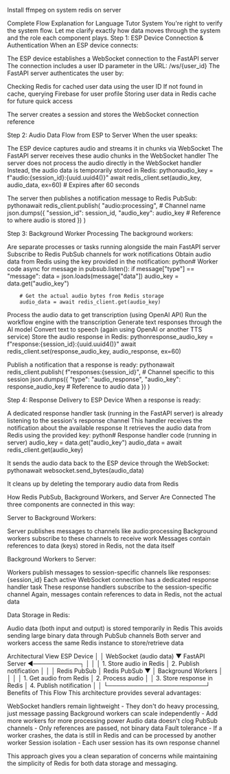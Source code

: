 Install ffmpeg on system
redis on server

Complete Flow Explanation for Language Tutor System
You're right to verify the system flow. Let me clarify exactly how data moves through the system and the role each component plays.
Step 1: ESP Device Connection & Authentication
When an ESP device connects:

The ESP device establishes a WebSocket connection to the FastAPI server
The connection includes a user ID parameter in the URL: /ws/{user_id}
The FastAPI server authenticates the user by:

Checking Redis for cached user data using the user ID
If not found in cache, querying Firebase for user profile
Storing user data in Redis cache for future quick access


The server creates a session and stores the WebSocket connection reference

Step 2: Audio Data Flow from ESP to Server
When the user speaks:

The ESP device captures audio and streams it in chunks via WebSocket
The FastAPI server receives these audio chunks in the WebSocket handler
The server does not process the audio directly in the WebSocket handler
Instead, the audio data is temporarily stored in Redis:
pythonaudio_key = f"audio:{session_id}:{uuid.uuid4()}"
await redis_client.set(audio_key, audio_data, ex=60)  # Expires after 60 seconds

The server then publishes a notification message to Redis PubSub:
pythonawait redis_client.publish(
    "audio:processing",  # Channel name
    json.dumps({
        "session_id": session_id,
        "audio_key": audio_key  # Reference to where audio is stored
    })
)


Step 3: Background Worker Processing
The background workers:

Are separate processes or tasks running alongside the main FastAPI server
Subscribe to Redis PubSub channels for work notifications
Obtain audio data from Redis using the key provided in the notification:
python# Worker code
async for message in pubsub.listen():
    if message["type"] == "message":
        data = json.loads(message["data"])
        audio_key = data.get("audio_key")
        
        # Get the actual audio bytes from Redis storage
        audio_data = await redis_client.get(audio_key)

Process the audio data to get transcription (using OpenAI API)
Run the workflow engine with the transcription
Generate text responses through the AI model
Convert text to speech (again using OpenAI or another TTS service)
Store the audio response in Redis:
pythonresponse_audio_key = f"response:{session_id}:{uuid.uuid4()}"
await redis_client.set(response_audio_key, audio_response, ex=60)

Publish a notification that a response is ready:
pythonawait redis_client.publish(
    f"responses:{session_id}",  # Channel specific to this session
    json.dumps({
        "type": "audio_response",
        "audio_key": response_audio_key  # Reference to audio data
    })
)


Step 4: Response Delivery to ESP Device
When a response is ready:

A dedicated response handler task (running in the FastAPI server) is already listening to the session's response channel
This handler receives the notification about the available response
It retrieves the audio data from Redis using the provided key:
python# Response handler code (running in server)
audio_key = data.get("audio_key")
audio_data = await redis_client.get(audio_key)

It sends the audio data back to the ESP device through the WebSocket:
pythonawait websocket.send_bytes(audio_data)

It cleans up by deleting the temporary audio data from Redis

How Redis PubSub, Background Workers, and Server Are Connected
The three components are connected in this way:

Server to Background Workers:

Server publishes messages to channels like audio:processing
Background workers subscribe to these channels to receive work
Messages contain references to data (keys) stored in Redis, not the data itself


Background Workers to Server:

Workers publish messages to session-specific channels like responses:{session_id}
Each active WebSocket connection has a dedicated response handler task
These response handlers subscribe to the session-specific channel
Again, messages contain references to data in Redis, not the actual data


Data Storage in Redis:

Audio data (both input and output) is stored temporarily in Redis
This avoids sending large binary data through PubSub channels
Both server and workers access the same Redis instance to store/retrieve data



Architectural View
ESP Device
   │
   │ WebSocket (audio data)
   ▼
FastAPI Server ◄───────────┐
   │                       │
   │ 1. Store audio in Redis
   │ 2. Publish notification
   │                       │
   │ Redis PubSub          │ Redis PubSub
   ▼                       │
Background Workers         │
   │                       │
   │ 1. Get audio from Redis
   │ 2. Process audio      │
   │ 3. Store response in Redis
   │ 4. Publish notification
   │                       │
   └───────────────────────┘
Benefits of This Flow
This architecture provides several advantages:

WebSocket handlers remain lightweight - They don't do heavy processing, just message passing
Background workers can scale independently - Add more workers for more processing power
Audio data doesn't clog PubSub channels - Only references are passed, not binary data
Fault tolerance - If a worker crashes, the data is still in Redis and can be processed by another worker
Session isolation - Each user session has its own response channel

This approach gives you a clean separation of concerns while maintaining the simplicity of Redis for both data storage and messaging.


